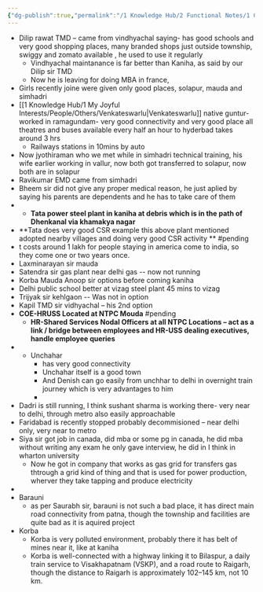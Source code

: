 ```yaml
---
{"dg-publish":true,"permalink":"/1 Knowledge Hub/2 Functional Notes/1 Career Notes/4 NTPC/NTPC Locations/Locations-3/","noteIcon":""}
---
```


- Dilip rawat TMD – came from vindhyachal saying- has good schools and very good shopping places, many branded shops just outside township, swiggy and zomato available , he used to use it regularly
	- Vindhyachal maintanance is far better than Kaniha, as said by our Dilip sir TMD
	- Now he is leaving for doing MBA in france, 
- Girls recently joine were given only good places, solapur, mauda and simhadri
- [[1 Knowledge Hub/1 My Joyful Interests/People/Others/Venkateswarlu\|Venkateswarlu]] native guntur- worked in ramagundam- very good connectivity and very good place all theatres and buses available every half an hour to hyderbad takes around 3 hrs
    - Railways stations in 10mins by auto
- Now jyothiraman who we met while in simhadri technical training, his wife earlier working in vallur, now both got transferred to solapur, now both are in solapur
- Ravikumar EMD came from simhadri
- Bheem sir did not give any proper medical reason, he just aplied by saying his parents are dependents and he has to take care of them
- - **Tata power steel plant in kaniha at debris which is in the path of Dhenkanal via khamakya nagar**
- **Tata does very good CSR example this above plant mentioned adopted nearby villages and doing very good CSR activity ** #pending 
- t costs around 1 lakh for people staying in america come to india, so they come one or two years once.
- Laxminarayan sir mauda
- Satendra sir gas plant near delhi gas -- now not running
- Korba Mauda Anoop sir options before coming kaniha
- Delhi public school better at vizag steel plant 45 mins to vizag
- Trijyak sir kehlgaon -- Was not in option
- Kapil TMD sir vidhyachal – his 2nd option
- **COE-HRUSS Located at NTPC Mouda** #pending 
    - **HR-Shared Services Nodal Officers at all NTPC Locations – act as a link / bridge between employees and HR-USS dealing executives, handle employee queries**
- - Unchahar 
	- has very good connectivity
    - Unchahar itself is a good town
    - And Denish can go easily from unchhar to delhi in overnight train journey which is very advantages to him
    - 
- Dadri is still running, I think sushant sharma is working there- very near to delhi, through metro also easily approachable
- Faridabad is recently stopped probably decommisioned – near delhi only, very near to metro
- Siya sir got job in canada, did mba or some pg in canada, he did mba without writing any exam he only gave interview, he did in I think in wharton university
	- Now he got in company that works as gas grid for transfers gas thtrough a grid kind of thing and that is used for power production, wherver they take tapping and produce electricity
- 
- Barauni
	- as per Saurabh sir, barauni is not such a bad place, it has direct main road connectivity from patna, though the township and facilities are quite bad as it is aquired project
- Korba
	- Korba is very polluted environment, probably there it has belt of mines near it, like at kaniha
	- Korba is well-connected with a highway linking it to Bilaspur, a daily train service to Visakhapatnam (VSKP), and a road route to Raigarh, though the distance to Raigarh is approximately 102–145 km, not 10 km.


